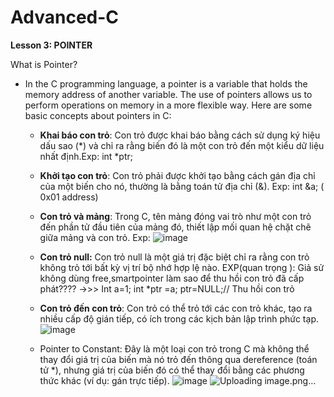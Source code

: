 # Advanced-C
**Lesson 3: POINTER**

What is Pointer?
- In the C programming language, a pointer is a variable that holds the memory address of another variable. The use of pointers allows us to perform operations on memory in a more flexible way. Here are some basic concepts about pointers in C:
  + **Khai báo con trỏ**: Con trỏ được khai báo bằng cách sử dụng ký hiệu dấu sao (*) và chỉ ra rằng biến đó là một con trỏ đến một kiểu dữ liệu nhất định.Exp: int *ptr;
  + **Khởi tạo con trỏ**: Con trỏ phải được khởi tạo bằng cách gán địa chỉ của một biến cho nó, thường là bằng toán tử địa chỉ (&). Exp: int &a; ( 0x01 address)
  + **Con trỏ và mảng**: Trong C, tên mảng đóng vai trò như một con trỏ đến phần tử đầu tiên của mảng đó, thiết lập mối quan hệ chặt chẽ giữa mảng và con trỏ.
    Exp:
 ![image](https://github.com/user-attachments/assets/443fbf09-0e1e-4917-aa28-361cff156d48)


  +  **Con trỏ null:** Con trỏ null là một giá trị đặc biệt chỉ ra rằng con trỏ không trỏ tới bất kỳ vị trí bộ nhớ hợp lệ nào.
    EXP(quan trọng ): Giả sử không dùng free,smartpointer làm sao để thu hồi con trỏ đã cấp phát???? ->>> Int a=1;
                                                                                                          int *ptr =a;
                                                                                                          ptr=NULL;// Thu hồi con trỏ
  + **Con trỏ đến con trỏ**: Con trỏ có thể trỏ tới các con trỏ khác, tạo ra nhiều cấp độ gián tiếp, có ích trong các kịch bản lập trình phức tạp.
  ![image](https://github.com/user-attachments/assets/e0f86989-94ae-4f03-9e79-6367971c52f5)

  + Pointer to Constant: Đây là một loại con trỏ trong C mà không thể thay đổi giá trị của biến mà nó trỏ đến thông qua dereference (toán tử *), nhưng giá trị của biến đó có thể thay đổi bằng các phương thức khác (ví dụ: gán trực tiếp).
![image](https://github.com/user-attachments/assets/c5cfa98c-f73a-404a-b8f2-1d31fa460daa)
![Uploading image.png…]()




      
                                                                                                          
